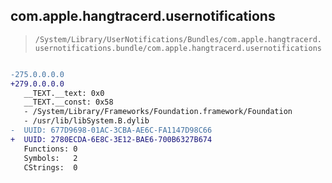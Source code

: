 ## com.apple.hangtracerd.usernotifications

> `/System/Library/UserNotifications/Bundles/com.apple.hangtracerd.usernotifications.bundle/com.apple.hangtracerd.usernotifications`

```diff

-275.0.0.0.0
+279.0.0.0.0
   __TEXT.__text: 0x0
   __TEXT.__const: 0x58
   - /System/Library/Frameworks/Foundation.framework/Foundation
   - /usr/lib/libSystem.B.dylib
-  UUID: 677D9698-01AC-3CBA-AE6C-FA1147D98C66
+  UUID: 2780ECDA-6E8C-3E12-BAE6-700B6327B674
   Functions: 0
   Symbols:   2
   CStrings:  0

```
